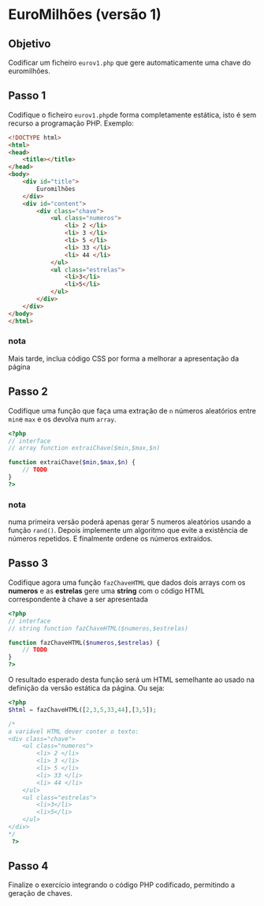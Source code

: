 # EuroMilhões (versão 1)

## Objetivo

Codificar um ficheiro `eurov1.php` que gere automaticamente uma chave do euromilhões.

## Passo 1

Codifique o ficheiro `eurov1.php`de forma completamente estática, isto é sem recurso a programação PHP.
Exemplo:

```html
<!DOCTYPE html>
<html>
<head>
	<title></title>
</head>
<body>
	<div id="title">
		Euromilhões
	</div>
	<div id="content">
		<div class="chave">
			<ul class="numeros">
				<li> 2 </li>
				<li> 3 </li>
				<li> 5 </li>
				<li> 33 </li>
				<li> 44 </li>
			</ul>
			<ul class="estrelas">
				<li>3</li>
				<li>5</li>
			</ul>			
		</div>
	</div>
</body>
</html>
```
### nota
Mais tarde, inclua código CSS por forma a melhorar a apresentação da página

## Passo 2

Codifique uma função que faça uma extração de `n` números aleatórios entre `min`e `max` e os devolva num `array`.

```php
<?php
// interface
// array function extraiChave($min,$max,$n)

function extraiChave($min,$max,$n) {
	// TODO
}
?>
```

### nota
numa primeira versão poderá apenas gerar 5 numeros aleatórios usando a função `rand()`. Depois implemente um algoritmo que evite a existência de números repetidos. E finalmente ordene os números extraídos.


## Passo 3

Codifique agora uma função `fazChaveHTML` que dados dois arrays com os **numeros** e as **estrelas** gere uma **string** com o código HTML correspondente à chave a ser apresentada

```php
<?php
// interface
// string function fazChaveHTML($numeros,$estrelas)

function fazChaveHTML($numeros,$estrelas) {
	// TODO
}
?>
```
O resultado esperado desta função será um HTML semelhante ao usado na definição da versão estática da página. Ou seja:

```php
<?php
$html = fazChaveHTML([2,3,5,33,44],[3,5]);

/*
a variável HTML dever conter o texto:
<div class="chave">
	<ul class="numeros">
		<li> 2 </li>
		<li> 3 </li>
		<li> 5 </li>
		<li> 33 </li>
		<li> 44 </li>
	</ul>
	<ul class="estrelas">
		<li>3</li>
		<li>5</li>
	</ul>			
</div>
*/
 ?>
```

## Passo 4
Finalize o exercício integrando o código PHP codificado, permitindo a geração de chaves.
